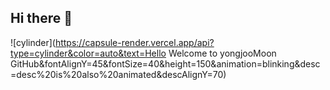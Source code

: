 ## Hi there 👋

<!--
**yongjooMoon/yongjooMoon** is a ✨ _special_ ✨ repository because its `README.md` (this file) appears on your GitHub profile.

Here are some ideas to get you started:

- 🔭 I’m currently working on ...
- 🌱 I’m currently learning ...
- 👯 I’m looking to collaborate on ...
- 🤔 I’m looking for help with ...
- 💬 Ask me about ...
- 📫 How to reach me: ...
- 😄 Pronouns: ...
- ⚡ Fun fact: ...
-->

![cylinder](https://capsule-render.vercel.app/api?type=cylinder&color=auto&text=Hello Welcome to yongjooMoon GitHub&fontAlignY=45&fontSize=40&height=150&animation=blinking&desc=desc%20is%20also%20animated&descAlignY=70)
